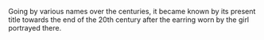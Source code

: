 Going by various names over the centuries, it became known by its present title towards the end of the 20th century after the earring worn by the girl portrayed there.

<param ve-image
url=https://upload.wikimedia.org/wikipedia/commons/a/ad/Bernini%27s_Apollo_and_Daphne_
statue.jpg
label=Apollo and Daphne
description=sculpture by Gian Lorenzo Bernini
license=CC BY-SA 4.0>
